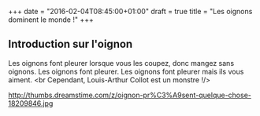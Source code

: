 +++
date = "2016-02-04T08:45:00+01:00"
draft = true
title = "Les oignons dominent le monde !"
+++
## Introduction sur l'oignon


   Les oignons font pleurer lorsque vous les coupez, donc mangez sans oignons.
   Les oignons font pleurer.
   Les oignons font pleurer mais ils vous aiment.
   <br Cependant, Louis-Arthur Collot est un monstre !/>


   http://thumbs.dreamstime.com/z/oignon-pr%C3%A9sent-quelque-chose-18209846.jpg

